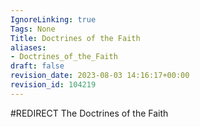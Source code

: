 ```yaml
---
IgnoreLinking: true
Tags: None
Title: Doctrines of the Faith
aliases:
- Doctrines_of_the_Faith
draft: false
revision_date: 2023-08-03 14:16:17+00:00
revision_id: 104219
---
```


#REDIRECT The Doctrines of the Faith